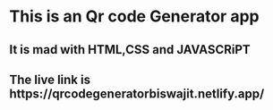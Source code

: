 <h1>This is an Qr code Generator app</h1>
<h2>It is mad with HTML,CSS and JAVASCRiPT </h2>

<h2>The live link is https://qrcodegeneratorbiswajit.netlify.app/</h2>
